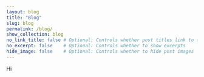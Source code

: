 ```yaml
---
layout: blog
title: "Blog"
slug: blog
permalink: /blog/
show_collection: blog
no_link_title: false # Optional: Controls whether post titles link to the post
no_excerpt: false    # Optional: Controls whether to show excerpts
hide_image: false    # Optional: Controls whether to hide post images
---
```

Hi
